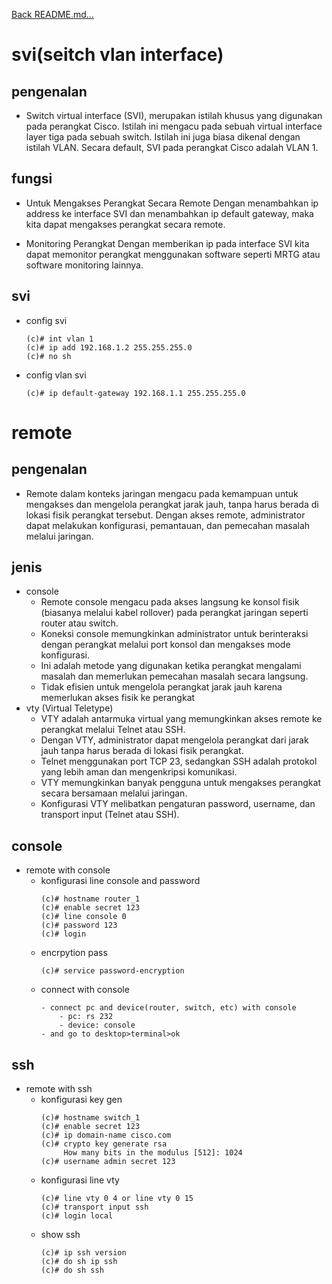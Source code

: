 <a href="../../README.md#back">Back README.md...</a>

# svi(seitch vlan interface)
## pengenalan
- Switch virtual interface (SVI), merupakan istilah khusus yang digunakan pada perangkat Cisco. Istilah ini mengacu pada sebuah virtual interface layer tiga pada sebuah switch. Istilah ini juga biasa dikenal dengan istilah VLAN. Secara default, SVI pada perangkat Cisco adalah VLAN 1. 

## fungsi
- Untuk Mengakses Perangkat Secara Remote
Dengan menambahkan ip address ke interface SVI dan menambahkan ip default gateway, maka kita dapat mengakses perangkat secara remote.

- Monitoring Perangkat
Dengan memberikan ip pada interface SVI kita dapat memonitor perangkat menggunakan software seperti MRTG atau software monitoring lainnya.

## svi
- config svi
  ```
  (c)# int vlan 1
  (c)# ip add 192.168.1.2 255.255.255.0
  (c)# no sh
  ```
- config vlan svi
  ```
  (c)# ip default-gateway 192.168.1.1 255.255.255.0
  ```

# remote
## pengenalan
- Remote dalam konteks jaringan mengacu pada kemampuan untuk mengakses dan mengelola perangkat jarak jauh, tanpa harus berada di lokasi fisik perangkat tersebut. Dengan akses remote, administrator dapat melakukan konfigurasi, pemantauan, dan pemecahan masalah melalui jaringan.

## jenis
- console
  - Remote console mengacu pada akses langsung ke konsol fisik (biasanya melalui kabel rollover) pada perangkat jaringan seperti router atau switch.
  - Koneksi console memungkinkan administrator untuk berinteraksi dengan perangkat melalui port konsol dan mengakses mode konfigurasi.
  - Ini adalah metode yang digunakan ketika perangkat mengalami masalah dan memerlukan pemecahan masalah secara langsung.
  - Tidak efisien untuk mengelola perangkat jarak jauh karena memerlukan akses fisik ke perangkat
- vty (Virtual Teletype)
  - VTY adalah antarmuka virtual yang memungkinkan akses remote ke perangkat melalui Telnet atau SSH.
  - Dengan VTY, administrator dapat mengelola perangkat dari jarak jauh tanpa harus berada di lokasi fisik perangkat.
  - Telnet menggunakan port TCP 23, sedangkan SSH adalah protokol yang lebih aman dan mengenkripsi komunikasi.
  - VTY memungkinkan banyak pengguna untuk mengakses perangkat secara bersamaan melalui jaringan.
  - Konfigurasi VTY melibatkan pengaturan password, username, dan transport input (Telnet atau SSH).

## console
- remote with console
  - konfigurasi line console and password
    ```
    (c)# hostname router_1
    (c)# enable secret 123
    (c)# line console 0
    (c)# password 123
    (c)# login
    ```
  - encrpytion pass
    ```
    (c)# service password-encryption
    ```
  - connect with console
    ```
    - connect pc and device(router, switch, etc) with console
        - pc: rs 232 
        - device: console
    - and go to desktop>terminal>ok
    ```

## ssh
- remote with ssh
  - konfigurasi key gen
    ```
    (c)# hostname switch_1
    (c)# enable secret 123
    (c)# ip domain-name cisco.com
    (c)# crypto key generate rsa
         How many bits in the modulus [512]: 1024
    (c)# username admin secret 123
    ```
  - konfigurasi line vty 
    ```
    (c)# line vty 0 4 or line vty 0 15
    (c)# transport input ssh
    (c)# login local
    ```
  - show ssh
    ```
    (c)# ip ssh version
    (c)# do sh ip ssh
    (c)# do sh ssh
    ```